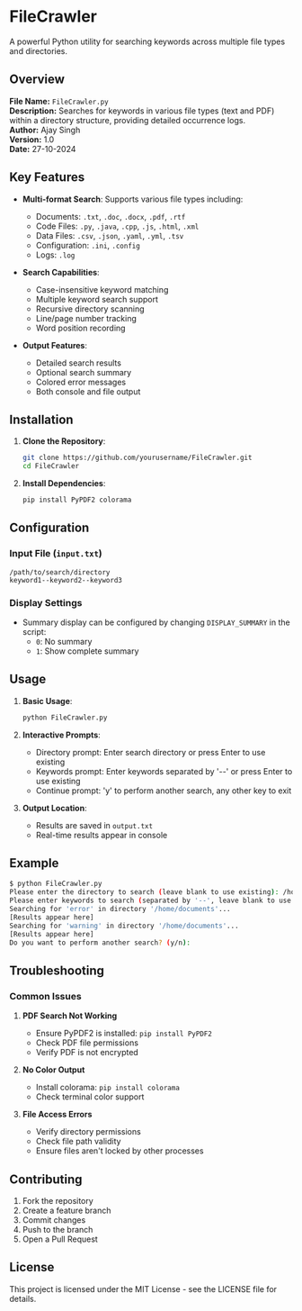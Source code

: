 # FileCrawler

A powerful Python utility for searching keywords across multiple file types and directories.

## Overview

**File Name:** `FileCrawler.py`  
**Description:** Searches for keywords in various file types (text and PDF) within a directory structure, providing detailed occurrence logs.  
**Author:** Ajay Singh  
**Version:** 1.0  
**Date:** 27-10-2024

## Key Features

- **Multi-format Search**: Supports various file types including:
  - Documents: `.txt`, `.doc`, `.docx`, `.pdf`, `.rtf`
  - Code Files: `.py`, `.java`, `.cpp`, `.js`, `.html`, `.xml`
  - Data Files: `.csv`, `.json`, `.yaml`, `.yml`, `.tsv`
  - Configuration: `.ini`, `.config`
  - Logs: `.log`
  
- **Search Capabilities**:
  - Case-insensitive keyword matching
  - Multiple keyword search support
  - Recursive directory scanning
  - Line/page number tracking
  - Word position recording

- **Output Features**:
  - Detailed search results
  - Optional search summary
  - Colored error messages
  - Both console and file output

## Installation

1. **Clone the Repository**:
   ```bash
   git clone https://github.com/yourusername/FileCrawler.git
   cd FileCrawler
   ```

2. **Install Dependencies**:
   ```bash
   pip install PyPDF2 colorama
   ```

## Configuration

### Input File (`input.txt`)
```
/path/to/search/directory
keyword1--keyword2--keyword3
```

### Display Settings
- Summary display can be configured by changing `DISPLAY_SUMMARY` in the script:
  - `0`: No summary
  - `1`: Show complete summary

## Usage

1. **Basic Usage**:
   ```bash
   python FileCrawler.py
   ```

2. **Interactive Prompts**:
   - Directory prompt: Enter search directory or press Enter to use existing
   - Keywords prompt: Enter keywords separated by '--' or press Enter to use existing
   - Continue prompt: 'y' to perform another search, any other key to exit

3. **Output Location**:
   - Results are saved in `output.txt`
   - Real-time results appear in console

## Example

```bash
$ python FileCrawler.py
Please enter the directory to search (leave blank to use existing): /home/documents
Please enter keywords to search (separated by '--', leave blank to use existing): error--warning
Searching for 'error' in directory '/home/documents'...
[Results appear here]
Searching for 'warning' in directory '/home/documents'...
[Results appear here]
Do you want to perform another search? (y/n):
```

## Troubleshooting

### Common Issues

1. **PDF Search Not Working**
   - Ensure PyPDF2 is installed: `pip install PyPDF2`
   - Check PDF file permissions
   - Verify PDF is not encrypted

2. **No Color Output**
   - Install colorama: `pip install colorama`
   - Check terminal color support

3. **File Access Errors**
   - Verify directory permissions
   - Check file path validity
   - Ensure files aren't locked by other processes

## Contributing

1. Fork the repository
2. Create a feature branch
3. Commit changes
4. Push to the branch
5. Open a Pull Request

## License

This project is licensed under the MIT License - see the LICENSE file for details.
